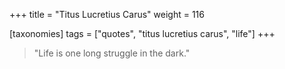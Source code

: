 +++
title = "Titus Lucretius Carus"
weight = 116

[taxonomies]
tags = ["quotes", "titus lucretius carus", "life"]
+++

> "Life is one long struggle in the dark."
